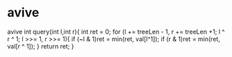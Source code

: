 # avive
avive
int query(int l,int r){
	int ret = 0;
	for (l += treeLen - 1, r += treeLen +1; l ^ r ^ 1; l >>= 1, r >>= 1){
		if (~l & 1)ret = min(ret, val[l^1]);
		if (r & 1)ret = min(ret, val[r ^ 1]);
	}
	return ret;
}
